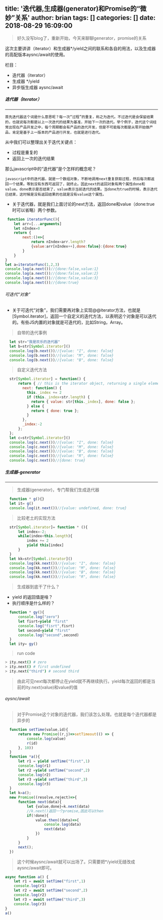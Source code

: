 title: '迭代器,生成器(generator)和Promise的“微妙”关系'
author: brian
tags: []
categories: []
date: 2018-08-29 16:09:00
---
> 好久没写blog了，重新开始，今天来聊聊generator，promise的关系

这次主要讲讲（iterator）和生成器*/yield之间的联系和各自的用法，以及生成器的高配版本aysnc/await的使用。

栏目：
 - 迭代器（iterator）
 - 生成器 */yield
 - 异步版生成器 aysnc/await


##### 迭代器（iterator）
----------------------

	首先迭代器这个词是什么意思呢？每一次“过程”的重复，称之为迭代。不过迭代是会保留结果的，也就说每次都是以上一次迭代的结果为基准，开始下一次的迭代。举个例子，迭代这个词经常出现在产品开发之中，每个周期都会有产品的迭代开发，但是不可能每次都是从零开始做产品，肯定是基于上一版本的产品进行开发，也就是进行迭代。
    
从中我们可以整理出关于迭代关键点：
- 过程是重复的
- 返回上一次的迭代结果

那么javascript中的“迭代器”是个怎样的概念呢？

	javascript中的迭代器，就是一个数组对象，不断地调用next重复获取过程，然后每次都返回一个结果。等到没有东西可返回了，就终止。因此next的返回对象有两个属性done和value。done表示是否结束了，value表示当前迭代的结果。当done为true的时候，表示迭代已结束，这时候是没有返回结果的也就是没有value这个属性。
    
- 关于迭代器，就是我们上面讨论的next方法，返回done和value（done:true时可以省略）两个参数。

```js
 function iteratorFunc(){
    let arr=[...arguments]
    let nIndex=0
    return {
        next:()=>{
            return nIndex<arr.length?
            {value:arr[nIndex++],done:false}:{done:true}
        }
    }
}
let a=iteratorFunc(1,2,3)
console.log(a.next())//{done:false,value:1}
console.log(a.next())//{done:false,value:2}
console.log(a.next())//{done:false,value:3}
console.log(a.next())//{done:true}
```
###### 可迭代“对象”
- 关于可迭代“对象”，我们需要再对象上实现@@iterator方法，也就是[Symbol.iterator]，返回一个自定义的迭代方法，以表明这个对象是可以迭代的。有些JS内置的对象就是可迭代的，比如String，Array。

> 自带的迭代事例

```js
  let str="我是欢乐的迭代器"
  let b=str[Symbol.iterator]()
  console.log(b.next())//{value: "I", done: false}
  console.log(b.next())//{value: "M", done: false}
  console.log(b.next())//{value: "B", done: false}
```

> 自定义迭代方法

```js
  str[Symbol.iterator] = function() {
      return { // this is the iterator object, returning a single element, the string "bye"
        next: function() {
          this._index += 2
          if (this._index<str.length) {
            return { value: str[this._index], done: false };
          } else {
            return { done: true };
          }
        },
        _index:-2
      };
  };
  let c=str[Symbol.iterator]()
  console.log(c.next())//{value: "I", done: false}
  console.log(c.next())//{value: "M", done: false}
  console.log(c.next())//{value: "B", done: false}
  console.log(c.next())//{value: "R", done: false}
  console.log(c.next())//{done: true}
```

##### 生成器-generator
----------------------

> 生成器(generator)，专门帮我们生成迭代器

```js
  function * g(){}
  let it= g()
  console.log(it.next())//{value: undefined, done: true}
```

> 比较老土的实现方法
```js
  str[Symbol.iterator]= function * (){
      let index=-2;
      while(index<this.length){
          index += 2
          yield this[index]
      }
  }
  let kk=str[Symbol.iterator]()
  console.log(kk.next())//{value: "I", done: false}
  console.log(kk.next())//{value: "M", done: false}
  console.log(kk.next())//{value: "B", done: false}
  console.log(kk.next())//{value: "R", done: false}
```
> 生成器到底干了什么？
- yield 的返回值是啥？
- 执行顺序是什么样的？

```js
  function * gy(){
      console.log("zero")
      let fisrt=yield "first"
      console.log("fisrt",fisrt)
      let second=yield "first"
      console.log("second",second)
  }
  let ity= gy()
```
> run code
```bash
> ity.next() # zero
> ity.next() # first undefined
> ity.next("third") # second third
```
> 由此可见next每次都停止在yield就不再继续执行。yield每次返回的都是当前的ity.next(value)和value的值

###### aysnc/await

> 对于Promise这个对象的迭代器，我们该怎么处理。也就是每个迭代器都是异步的

```js
  function setTime(value,id){
      return new Promise((r,j)=>setTimeout(() => {
          console.log(value)
          r(id)
      }, 10))
  }
  function *a(){
      let r1 = yield setTime("first",1)
      console.log(r1)
      let r2 =yield setTime("second",2)
      console.log(r2)
      let r3 =yield setTime("third",3)
      console.log(r3)
  }
  let k=a();
  new Promise((resolve,reject)=>{
      function next(data){
          let {value,done}=k.next(data)
          //k.next()返回一个promise,因此可以then
          if(!done){
              value.then((data)=>{
                  console.log(data)
                  next(data)
              })
          }
      }
      next();
  })
```

> 这个时候aysnc/await就可以出场了。只需要把*/yield无缝改成aysnc/await即可。

```js
async function a() {
    let r1 = await setTime("first",1)
    console.log(r1)
    let r2 = await setTime("second",2)
    console.log(r2)
    let r3 = await setTime("third",3)
    console.log(r3)
}
a()
```